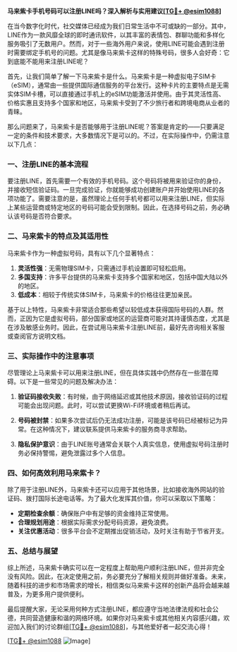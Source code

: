**马来紫卡手机号码可以注册LINE吗？深入解析与实用建议[[TG💪+ @esim1088](https://t.me/s/esim1088)]**

在当今数字化时代，社交媒体已经成为我们日常生活中不可或缺的一部分。其中，LINE作为一款风靡全球的即时通讯软件，以其丰富的表情包、群聊功能和多样化服务吸引了无数用户。然而，对于一些海外用户来说，使用LINE可能会遇到注册时需要绑定手机号的问题。尤其是像马来紫卡这样的特殊号码，很多人会好奇：它到底能不能用来注册LINE呢？

首先，让我们简单了解一下马来紫卡是什么。马来紫卡是一种虚拟电子SIM卡（eSIM），通常由一些提供国际通信服务的平台发行。这种卡片的主要特点是无需实体SIM卡槽，可以直接通过手机上的eSIM功能激活并使用。由于其灵活性高、价格实惠且支持多个国家和地区，马来紫卡受到了不少旅行者和跨境电商从业者的青睐。

那么问题来了，马来紫卡是否能够用于注册LINE呢？答案是肯定的——只要满足一定的条件和技术要求，大多数情况下是可以的。不过，在实际操作中，仍需注意以下几点：

### 一、注册LINE的基本流程

要注册LINE，首先需要一个有效的手机号码。这个号码将被用来验证你的身份，并接收短信验证码。一旦完成验证，你就能够成功创建账户并开始使用LINE的各项功能了。需要注意的是，虽然理论上任何手机号都可以用来注册LINE，但实际上某些运营商或特定地区的号码可能会受到限制。因此，在选择号码之前，务必确认该号码是否符合要求。

### 二、马来紫卡的特点及其适用性

马来紫卡作为一种虚拟号码，具有以下几个显著特点：

1. **灵活性强**：无需物理SIM卡，只需通过手机设置即可轻松启用。
2. **多国支持**：许多平台提供的马来紫卡支持多个国家和地区，包括中国大陆以外的地区。
3. **低成本**：相较于传统实体SIM卡，马来紫卡的价格往往更加亲民。

基于以上特性，马来紫卡非常适合那些希望以较低成本获得国际号码的人群。然而，正因为它是虚拟号码，部分国家或地区的运营商可能对其持谨慎态度，尤其是在涉及敏感业务时。因此，在尝试用马来紫卡注册LINE前，最好先咨询相关客服或查阅官方说明文档。

### 三、实际操作中的注意事项

尽管理论上马来紫卡可以用来注册LINE，但在具体实践中仍然存在一些潜在障碍。以下是一些常见的问题及解决办法：

1. **验证码接收失败**：有时候，由于网络延迟或其他技术原因，接收验证码的过程可能会出现问题。此时，可以尝试更换Wi-Fi环境或者稍后再试。
   
2. **号码被封禁**：如果多次尝试后仍无法成功注册，可能是该号码已经被标记为异常。在这种情况下，建议联系提供马来紫卡的服务商寻求帮助。

3. **隐私保护意识**：由于LINE账号通常会关联个人真实信息，使用虚拟号码注册时务必保持警惕，避免泄露过多个人信息。

### 四、如何高效利用马来紫卡？

除了用于注册LINE外，马来紫卡还可以应用于其他场景，比如接收海外网站的验证码、拨打国际长途电话等。为了最大化发挥其价值，你可以采取以下策略：

- **定期检查余额**：确保账户中有足够的资金维持正常使用。
- **合理规划用途**：根据实际需求分配号码资源，避免浪费。
- **关注优惠活动**：很多平台会不定期推出促销活动，及时关注有助于节省开支。

### 五、总结与展望

综上所述，马来紫卡确实可以在一定程度上帮助用户顺利注册LINE，但并非完全没有风险。因此，在决定使用之前，务必要充分了解相关规则并做好准备。未来，随着科技的进步和市场需求的增长，相信类似马来紫卡这样的创新产品将会越来越普及，为更多用户提供便利。

最后提醒大家，无论采用何种方式注册LINE，都应遵守当地法律法规和社会公德，共同营造健康和谐的网络环境。如果你对马来紫卡或其他相关内容感兴趣，欢迎加入我们的讨论群组[[TG💪+ @esim1088](https://t.me/s/esim1088)]，与其他爱好者一起交流心得！

[[TG💪+ @esim1088](https://t.me/s/esim1088) ![Image](https://i.postimg.cc/4NQfJmqS/Snipaste-2025-05-13-00-14-12.png)]